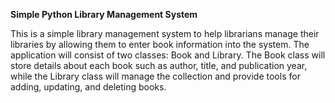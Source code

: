 **Simple Python Library Management System**

This is a simple library management system to help librarians manage their libraries by allowing them to enter book information into the system. The application will consist of two classes: Book and Library. The Book class will store details about each book such as author, title, and publication year, while the Library class will manage the collection and provide tools for adding, updating, and deleting books. 
